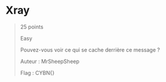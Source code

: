 # Xray

> 25 points
>
> Easy
> 
> Pouvez-vous voir ce qui se cache derrière ce message ?
>
> Auteur : MrSheepSheep
>
> Flag : CYBN{}

